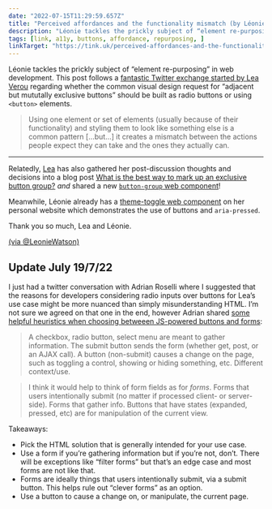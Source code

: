 ```yaml
---
date: "2022-07-15T11:29:59.657Z"
title: "Perceived affordances and the functionality mismatch (by Léonie Watson)"
description: "Léonie tackles the prickly subject of “element re-purposing” in web development"
tags: [link, a11y, buttons, affordance, repurposing, ]
linkTarget: "https://tink.uk/perceived-affordances-and-the-functionality-mismatch/"
---
```

Léonie tackles the prickly subject of “element re-purposing” in web development. This post follows a [fantastic Twitter exchange started by Lea Verou](https://twitter.com/LeaVerou/status/1545712667515654144) regarding whether the common visual design request for “adjacent but mututally exclusive buttons” should be built as radio buttons or using `<button>` elements.

> Using one element or set of elements (usually because of their functionality) and styling them to look like something else is a common pattern […but…] it creates a mismatch between the actions people expect they can take and the ones they actually can.
---

Relatedly, [Lea](https://twitter.com/LeaVerou) has also gathered her post-discussion thoughts and decisions into a blog post [What is the best way to mark up an exclusive button group?](https://lea.verou.me/2022/07/button-group/) _and_ shared a new [`button-group` web component](https://github.com/LeaVerou/nudeforms/tree/main/button-group)!

Meanwhile, Léonie already has a [theme-toggle web component](https://github.com/LJWatson/website-tink-eleventy/search?q=theme-toggle) on her personal website which demonstrates the use of buttons and `aria-pressed`.

Thank you so much, Lea and Léonie.

[(via @LeonieWatson)](https://twitter.com/LeonieWatson/status/1547651790115520521)

## Update July 19/7/22

I just had a twitter conversation with Adrian Roselli where I suggested that the reasons for developers considering radio inputs over buttons for Lea’s use case might be more nuanced than simply misunderstanding HTML. I’m not sure we agreed on that one in the end, however Adrian shared [some helpful heuristics when choosing betweeen JS-powered buttons and forms](https://twitter.com/aardrian/status/1549365053580890112):

> A checkbox, radio button, select menu are meant to gather information. The submit button sends the form (whether get, post, or an AJAX call). A button (non-submit) causes a change on the page, such as toggling a control, showing or hiding something, etc. Different context/use.

> I think it would help to think of form fields as for *forms*. Forms that users intentionally submit (no matter if processed client- or server-side). Forms that gather info. Buttons that have states (expanded, pressed, etc) are for manipulation of the current view.

Takeaways: 
- Pick the HTML solution that is generally intended for your use case.
- Use a form if you’re gathering information but if you’re not, don’t. There will be exceptions like “filter forms” but that’s an edge case and most forms are not like that. 
- Forms are ideally things that users intentionally submit, via a submit button. This helps rule out “clever forms” as an option. 
- Use a button to cause a change on, or manipulate, the current page.
